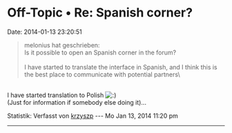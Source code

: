 Off-Topic • Re: Spanish corner?
===============================

Date: 2014-01-13 23:20:51

> <div>
>
> melonius hat geschrieben:\
> Is it possible to open an Spanish corner in the forum?\
> \
> I have started to translate the interface in Spanish, and I think this
> is the best place to communicate with potential partners\
>
> </div>

\
I have started translation to Polish
![:)](http://forum.yacy-websuche.de/images/smilies/icon_e_smile.gif "Smile")\
(Just for information if somebody else doing it)\...

Statistik: Verfasst von
[krzyszp](http://forum.yacy-websuche.de/memberlist.php?mode=viewprofile&u=9341)
--- Mo Jan 13, 2014 11:20 pm

------------------------------------------------------------------------
